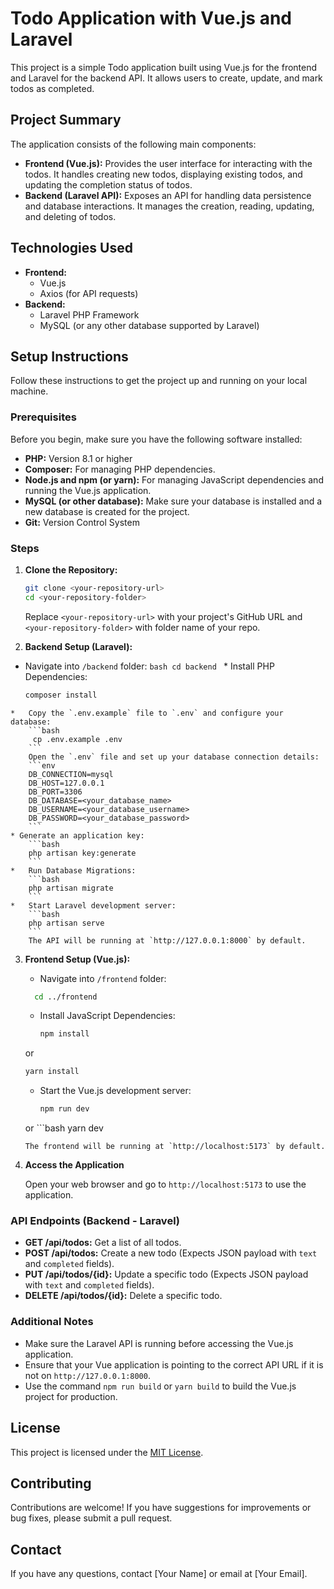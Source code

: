 # Todo Application with Vue.js and Laravel

This project is a simple Todo application built using Vue.js for the frontend and Laravel for the backend API. It allows users to create, update, and mark todos as completed.

## Project Summary

The application consists of the following main components:

*   **Frontend (Vue.js):** Provides the user interface for interacting with the todos. It handles creating new todos, displaying existing todos, and updating the completion status of todos.
*   **Backend (Laravel API):** Exposes an API for handling data persistence and database interactions. It manages the creation, reading, updating, and deleting of todos.

## Technologies Used

*   **Frontend:**
    *   Vue.js
    *   Axios (for API requests)
*   **Backend:**
    *   Laravel PHP Framework
    *   MySQL (or any other database supported by Laravel)

## Setup Instructions

Follow these instructions to get the project up and running on your local machine.

### Prerequisites

Before you begin, make sure you have the following software installed:

*   **PHP:** Version 8.1 or higher
*   **Composer:**  For managing PHP dependencies.
*   **Node.js and npm (or yarn):** For managing JavaScript dependencies and running the Vue.js application.
*   **MySQL (or other database):** Make sure your database is installed and a new database is created for the project.
*   **Git:** Version Control System

### Steps

1.  **Clone the Repository:**

    ```bash
    git clone <your-repository-url>
    cd <your-repository-folder>
    ```
    Replace `<your-repository-url>` with your project's GitHub URL and `<your-repository-folder>` with folder name of your repo.

2.  **Backend Setup (Laravel):**
   *  Navigate into `/backend` folder:
    ```bash
      cd backend
    ```
    *   Install PHP Dependencies:
        ```bash
        composer install
        ```
    *   Copy the `.env.example` file to `.env` and configure your database:
        ```bash
         cp .env.example .env
        ```
        Open the `.env` file and set up your database connection details:
        ```env
        DB_CONNECTION=mysql
        DB_HOST=127.0.0.1
        DB_PORT=3306
        DB_DATABASE=<your_database_name>
        DB_USERNAME=<your_database_username>
        DB_PASSWORD=<your_database_password>
        ```
    * Generate an application key:
        ```bash
        php artisan key:generate
        ```
    *   Run Database Migrations:
        ```bash
        php artisan migrate
        ```
    *   Start Laravel development server:
        ```bash
        php artisan serve
        ```
        The API will be running at `http://127.0.0.1:8000` by default.

3.  **Frontend Setup (Vue.js):**
    *   Navigate into `/frontend` folder:
      ```bash
        cd ../frontend
      ```
    *   Install JavaScript Dependencies:
        ```bash
        npm install
        ```
       or
       ```bash
       yarn install
       ```
    *   Start the Vue.js development server:
        ```bash
        npm run dev
        ```
       or
        ```bash
        yarn dev
       ```
       The frontend will be running at `http://localhost:5173` by default.

4.  **Access the Application**

    Open your web browser and go to  `http://localhost:5173` to use the application.

### API Endpoints (Backend - Laravel)

*   **GET /api/todos:** Get a list of all todos.
*   **POST /api/todos:** Create a new todo (Expects JSON payload with `text` and `completed` fields).
*   **PUT /api/todos/{id}:** Update a specific todo (Expects JSON payload with `text` and `completed` fields).
*   **DELETE /api/todos/{id}:** Delete a specific todo.

### Additional Notes

*   Make sure the Laravel API is running before accessing the Vue.js application.
*   Ensure that your Vue application is pointing to the correct API URL if it is not on `http://127.0.0.1:8000`.
*   Use the command `npm run build` or `yarn build` to build the Vue.js project for production.

## License

This project is licensed under the [MIT License](https://opensource.org/licenses/MIT).

## Contributing

Contributions are welcome! If you have suggestions for improvements or bug fixes, please submit a pull request.

## Contact

If you have any questions, contact [Your Name] or email at [Your Email].
